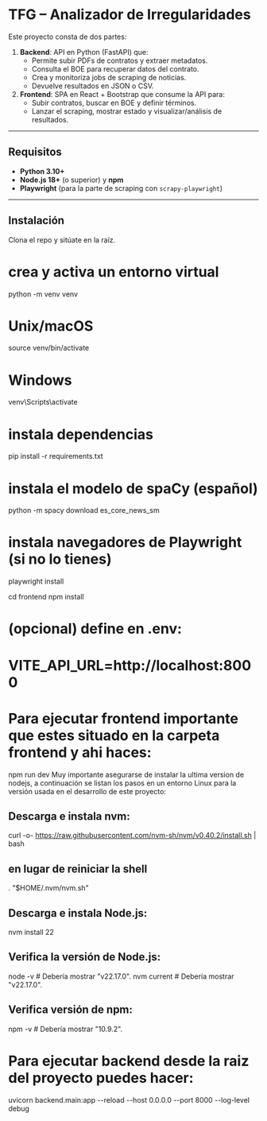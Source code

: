# TFG – Analizador de Irregularidades

Este proyecto consta de dos partes:

1. **Backend**: API en Python (FastAPI) que:
   - Permite subir PDFs de contratos y extraer metadatos.
   - Consulta el BOE para recuperar datos del contrato.
   - Crea y monitoriza jobs de scraping de noticias.
   - Devuelve resultados en JSON o CSV.
2. **Frontend**: SPA en React + Bootstrap que consume la API para:
   - Subir contratos, buscar en BOE y definir términos.
   - Lanzar el scraping, mostrar estado y visualizar/análisis de resultados.

---

## Requisitos

- **Python 3.10+**  
- **Node.js 18+** (o superior) y **npm**  
- **Playwright** (para la parte de scraping con `scrapy-playwright`)

---

## Instalación

Clona el repo y sitúate en la raíz.

# crea y activa un entorno virtual
python -m venv venv
# Unix/macOS
source venv/bin/activate
# Windows
venv\Scripts\activate

# instala dependencias
pip install -r requirements.txt

# instala el modelo de spaCy (español)
python -m spacy download es_core_news_sm

# instala navegadores de Playwright (si no lo tienes)
playwright install

cd frontend
npm install
# (opcional) define en .env:
# VITE_API_URL=http://localhost:8000

# Para ejecutar frontend importante que estes situado en la carpeta frontend y ahi haces:
npm run dev
Muy importante asegurarse de instalar la ultima version de nodejs, a continuación se listan los pasos en un entorno Linux para la versión usada en el desarrollo de este proyecto:
## Descarga e instala nvm:
curl -o- https://raw.githubusercontent.com/nvm-sh/nvm/v0.40.2/install.sh | bash

## en lugar de reiniciar la shell
\. "$HOME/.nvm/nvm.sh"

## Descarga e instala Node.js:
nvm install 22

## Verifica la versión de Node.js:
node -v # Debería mostrar "v22.17.0".
nvm current # Debería mostrar "v22.17.0".

## Verifica versión de npm:
npm -v # Debería mostrar "10.9.2".


# Para ejecutar backend desde la raiz del proyecto puedes hacer:
uvicorn backend.main:app --reload --host 0.0.0.0 --port 8000 --log-level debug
